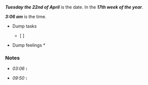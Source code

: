 ***Tuesday the 22nd of April*** is the date. In the ***17th week of the year***.

***3:06 am*** is the time.

* Dump tasks
	* [ ] 

* Dump feelings
	* 

### Notes

* *03:06* **:**   

* *09:50* **:**   
